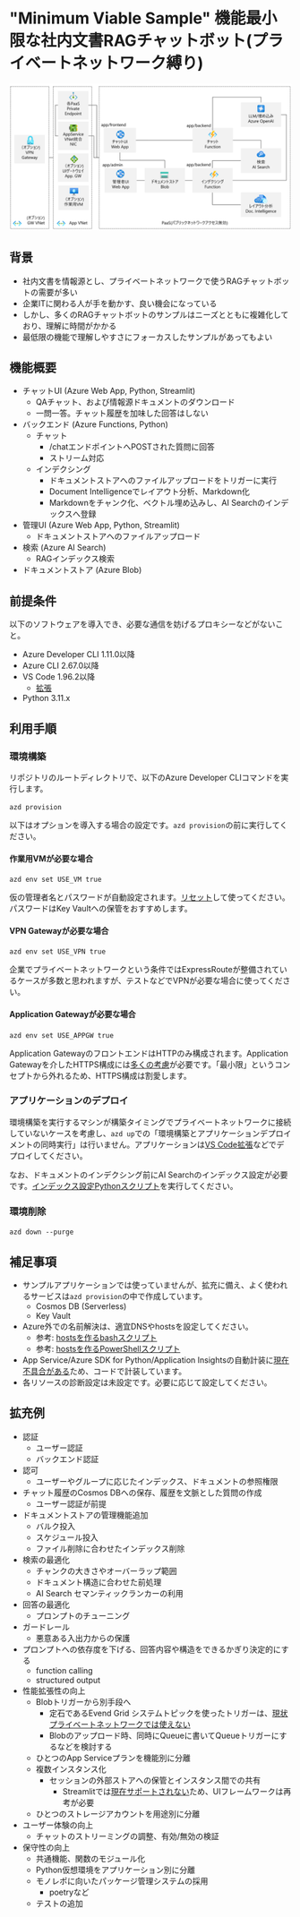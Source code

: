 # "Minimum Viable Sample" 機能最小限な社内文書RAGチャットボット(プライベートネットワーク縛り)

![概要](./image/overview.png)

## 背景

- 社内文書を情報源とし、プライベートネットワークで使うRAGチャットボットの需要が多い
- 企業ITに関わる人が手を動かす、良い機会になっている
- しかし、多くのRAGチャットボットのサンプルはニーズとともに複雑化しており、理解に時間がかかる
- 最低限の機能で理解しやすさにフォーカスしたサンプルがあってもよい

## 機能概要

- チャットUI (Azure Web App, Python, Streamlit)
  - QAチャット、および情報源ドキュメントのダウンロード
  - 一問一答。チャット履歴を加味した回答はしない
- バックエンド (Azure Functions, Python)
  - チャット
    - /chatエンドポイントへPOSTされた質問に回答
    - ストリーム対応
  - インデクシング
    - ドキュメントストアへのファイルアップロードをトリガーに実行
    - Document Intelligenceでレイアウト分析、Markdown化
    - Markdownをチャンク化、ベクトル埋め込みし、AI Searchのインデックスへ登録
- 管理UI (Azure Web App, Python, Streamlit)
  - ドキュメントストアへのファイルアップロード
- 検索 (Azure AI Search)
  - RAGインデックス検索
- ドキュメントストア (Azure Blob)

## 前提条件

以下のソフトウェアを導入でき、必要な通信を妨げるプロキシーなどがないこと。

- Azure Developer CLI 1.11.0以降
- Azure CLI 2.67.0以降
- VS Code 1.96.2以降
  - [拡張](.vscode/extensions.json)
- Python 3.11.x

## 利用手順

### 環境構築

リポジトリのルートディレクトリで、以下のAzure Developer CLIコマンドを実行します。

`azd provision`

以下はオプションを導入する場合の設定です。`azd provision`の前に実行してください。

#### 作業用VMが必要な場合

`azd env set USE_VM true`

仮の管理者名とパスワードが自動設定されます。[リセット](https://learn.microsoft.com/ja-jp/troubleshoot/azure/virtual-machines/windows/reset-rdp)して使ってください。 パスワードはKey Vaultへの保管をおすすめします。

#### VPN Gatewayが必要な場合

`azd env set USE_VPN true`

企業でプライベートネットワークという条件ではExpressRouteが整備されているケースが多数と思われますが、テストなどでVPNが必要な場合に使ってください。

#### Application Gatewayが必要な場合

`azd env set USE_APPGW true`

Application GatewayのフロントエンドはHTTPのみ構成されます。Application Gatewayを介したHTTPS構成には[多くの考慮](https://learn.microsoft.com/ja-jp/azure/architecture/best-practices/host-name-preservation)が必要です。「最小限」というコンセプトから外れるため、HTTPS構成は割愛します。

### アプリケーションのデプロイ

環境構築を実行するマシンが構築タイミングでプライベートネットワークに接続していないケースを考慮し、`azd up`での「環境構築とアプリケーションデプロイメントの同時実行」は行いません。アプリケーションは[VS Code拡張](https://github.com/Microsoft/vscode-azureappservice)などでデプロイしてください。

なお、ドキュメントのインデクシング前にAI Searchのインデックス設定が必要です。[インデックス設定Pythonスクリプト](scripts/search/create_index.py)を実行してください。

### 環境削除

`azd down --purge`

## 補足事項

- サンプルアプリケーションでは使っていませんが、拡充に備え、よく使われるサービスは`azd provision`の中で作成しています。
  - Cosmos DB (Serverless)
  - Key Vault
- Azure外での名前解決は、適宜DNSやhostsを設定してください。
  - 参考: [hostsを作るbashスクリプト](scripts/util/hosts/gen_hosts.sh)
  - 参考: [hostsを作るPowerShellスクリプト](scripts/util/hosts/gen_hosts.ps1)
- App Service/Azure SDK for Python/Application Insightsの自動計装に[現在不具合がある](https://github.com/Azure/azure-sdk-for-python/issues/37790#issuecomment-2448213164)ため、コードで計装しています。
- 各リソースの診断設定は未設定です。必要に応じて設定してください。

## 拡充例

- 認証
  - ユーザー認証
  - バックエンド認証
- 認可
  - ユーザーやグループに応じたインデックス、ドキュメントの参照権限
- チャット履歴のCosmos DBへの保存、履歴を文脈とした質問の作成
  - ユーザー認証が前提
- ドキュメントストアの管理機能追加
  - バルク投入
  - スケジュール投入
  - ファイル削除に合わせたインデックス削除
- 検索の最適化
  - チャンクの大きさやオーバーラップ範囲
  - ドキュメント構造に合わせた前処理
  - AI Search セマンティックランカーの利用
- 回答の最適化
  - プロンプトのチューニング
- ガードレール
  - 悪意ある入出力からの保護
- プロンプトへの依存度を下げる、回答内容や構造をできるかぎり決定的にする
  - function calling
  - structured output
- 性能拡張性の向上
  - Blobトリガーから別手段へ
    - 定石であるEvend Grid システムトピックを使ったトリガーは、[現状プライベートネットワークでは使えない](https://learn.microsoft.com/ja-jp/azure/event-grid/configure-private-endpoints)
    - Blobのアップロード時、同時にQueueに書いてQueueトリガーにするなどを検討する
  - ひとつのApp Serviceプランを機能別に分離
  - 複数インスタンス化
    - セッションの外部ストアへの保管とインスタンス間での共有
      - Streamlitでは[現在サポートされない](https://github.com/streamlit/streamlit/issues/5849)ため、UIフレームワークは再考が必要
  - ひとつのストレージアカウントを用途別に分離
- ユーザー体験の向上
  - チャットのストリーミングの調整、有効/無効の検証
- 保守性の向上
  - 共通機能、関数のモジュール化
  - Python仮想環境をアプリケーション別に分離
  - モノレポに向いたパッケージ管理システムの採用
    - poetryなど
  - テストの追加
